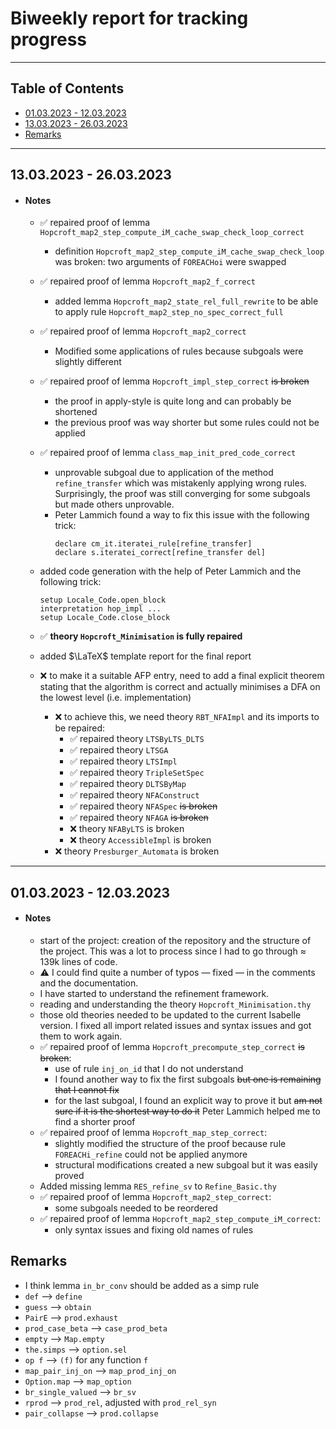 # Biweekly report for tracking progress

---

## Table of Contents

-   [01.03.2023 - 12.03.2023](#01032023---12032023)
-   [13.03.2023 - 26.03.2023](#13032023---26032023)
-   [Remarks](#remarks)

---

## 13.03.2023 - 26.03.2023

-   #### Notes

    -   :white_check_mark: repaired proof of lemma `Hopcroft_map2_step_compute_iM_cache_swap_check_loop_correct`
        -   definition `Hopcroft_map2_step_compute_iM_cache_swap_check_loop` was broken: two arguments of `FOREACHoi` were swapped
    -   :white_check_mark: repaired proof of lemma `Hopcroft_map2_f_correct`
        -   added lemma `Hopcroft_map2_state_rel_full_rewrite` to be able to apply rule `Hopcroft_map2_step_no_spec_correct_full`
    -   :white_check_mark: repaired proof of lemma `Hopcroft_map2_correct`
        -   Modified some applications of rules because subgoals were slightly different
    -   :white_check_mark: repaired proof of lemma `Hopcroft_impl_step_correct` ~~is broken~~

        -   the proof in apply-style is quite long and can probably be shortened
        -   the previous proof was way shorter but some rules could not be applied

    -   :white_check_mark: repaired proof of lemma `class_map_init_pred_code_correct`
        -   unprovable subgoal due to application of the method `refine_transfer` which was mistakenly applying wrong rules. Surprisingly, the proof was still converging for some subgoals but made others unprovable.
        -   Peter Lammich found a way to fix this issue with the following trick:
            ```
            declare cm_it.iteratei_rule[refine_transfer]
            declare s.iteratei_correct[refine_transfer del]
            ```
    -   added code generation with the help of Peter Lammich and the following trick:
        ```
        setup Locale_Code.open_block
        interpretation hop_impl ...
        setup Locale_Code.close_block
        ```
    -   :white_check_mark: **theory `Hopcroft_Minimisation` is fully repaired**
    -   added $\LaTeX$ template report for the final report
    -   :x: to make it a suitable AFP entry, need to add a final explicit theorem stating that the algorithm is correct and actually minimises a DFA on the lowest level (i.e. implementation)
        -   :x: to achieve this, we need theory `RBT_NFAImpl` and its imports to be repaired:
            -   :white_check_mark: repaired theory `LTSByLTS_DLTS`
            -   :white_check_mark: repaired theory `LTSGA`
            -   :white_check_mark: repaired theory `LTSImpl`
            -   :white_check_mark: repaired theory `TripleSetSpec`
            -   :white_check_mark: repaired theory `DLTSByMap`
            -   :white_check_mark: repaired theory `NFAConstruct`
            -   :white_check_mark: repaired theory `NFASpec` ~~is broken~~
            -   :white_check_mark: repaired theory `NFAGA` ~~is broken~~
            -   :x: theory `NFAByLTS` is broken
            -   :x: theory `AccessibleImpl` is broken
        -   :x: theory `Presburger_Automata` is broken

---

## 01.03.2023 - 12.03.2023

-   #### Notes

    -   start of the project: creation of the repository and the structure of the project. This was a lot to process since I had to go through $\approx$ 139k lines of code.
    -   :warning: I could find quite a number of typos — fixed — in the comments and the documentation.
    -   I have started to understand the refinement framework.
    -   reading and understanding the theory `Hopcroft_Minimisation.thy`
    -   those old theories needed to be updated to the current Isabelle version. I fixed all import related issues and syntax issues and got them to work again.
    -   :white_check_mark: repaired proof of lemma `Hopcroft_precompute_step_correct` ~~is broken~~:
        -   use of rule `inj_on_id` that I do not understand
        -   I found another way to fix the first subgoals ~~but one is remaining that I cannot fix~~
        -   for the last subgoal, I found an explicit way to prove it but ~~am not sure if it is the shortest way to do it~~ Peter Lammich helped me to find a shorter proof
    -   :white_check_mark: repaired proof of lemma `Hopcroft_map_step_correct`:
        -   slightly modified the structure of the proof because rule `FOREACHi_refine` could not be applied anymore
        -   structural modifications created a new subgoal but it was easily proved
    -   Added missing lemma `RES_refine_sv` to `Refine_Basic.thy`
    -   :white_check_mark: repaired proof of lemma `Hopcroft_map2_step_correct`:
        -   some subgoals needed to be reordered
    -   :white_check_mark: repaired proof of lemma `Hopcroft_map2_step_compute_iM_correct`:
        -   only syntax issues and fixing old names of rules

## Remarks

-   I think lemma `in_br_conv` should be added as a simp rule
-   `def` --> `define`
-   `guess` --> `obtain`
-   `PairE` --> `prod.exhaust`
-   `prod_case_beta` --> `case_prod_beta`
-   `empty` --> `Map.empty`
-   `the.simps` --> `option.sel`
-   `op f` --> `(f)` for any function `f`
-   `map_pair_inj_on` --> `map_prod_inj_on`
-   `Option.map` --> `map_option`
-   `br_single_valued` --> `br_sv`
-   `rprod` --> `prod_rel`, adjusted with `prod_rel_syn`
-   `pair_collapse` --> `prod.collapse`
